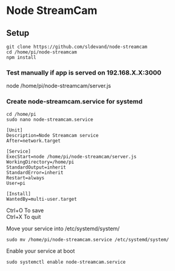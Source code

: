 # Node StreamCam
## Setup
```
git clone https://github.com/sldevand/node-streamcam
cd /home/pi/node-streamcam
npm install
```

### Test manually if app is served on 192.168.X.X:3000
node /home/pi/node-streamcam/server.js

### Create node-streamcam.service for systemd
```
cd /home/pi
sudo nano node-streamcam.service
```

```
[Unit]
Description=Node Streamcam service
After=network.target

[Service]
ExecStart=node /home/pi/node-streamcam/server.js
WorkingDirectory=/home/pi
StandardOutput=inherit
StandardError=inherit
Restart=always
User=pi

[Install]
WantedBy=multi-user.target
```
Ctrl+O To save  
Ctrl+X To quit

Move your service into /etc/systemd/system/
```
sudo mv /home/pi/node-streamcam.service /etc/systemd/system/
```
Enable your service at boot
```
sudo systemctl enable node-streamcam.service
```
